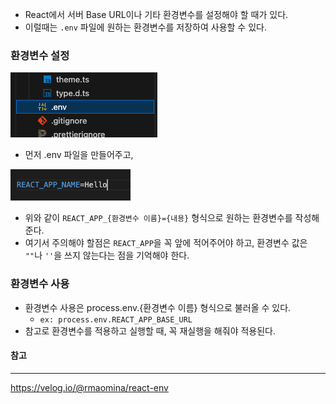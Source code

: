 - React에서 서버 Base URL이나 기타 환경변수를 설정해야 할 때가 있다.
- 이럴때는 `.env` 파일에 원하는 환경변수를 저장하여 사용할 수 있다.
### 환경변수 설정
![](images/Pasted%20image%2020240909170249.png)
- 먼저 .env 파일을 만들어주고,

![](images/Pasted%20image%2020240909170413.png)
- 위와 같이 `REACT_APP_{환경변수 이름}={내용}` 형식으로 원하는 환경변수를 작성해준다.
- 여기서 주의해야 할점은 `REACT_APP`을 꼭 앞에 적어주어야 하고, 환경변수 값은 `""`나 `''`을 쓰지 않는다는 점을 기억해야 한다.
### 환경변수 사용
- 환경변수 사용은 process.env.{환경변수 이름} 형식으로 불러올 수 있다.
	- `ex: process.env.REACT_APP_BASE_URL`
- 참고로 환경변수를 적용하고 실행할 때, 꼭 재실행을 해줘야 적용된다.

#### 참고
---
https://velog.io/@rmaomina/react-env